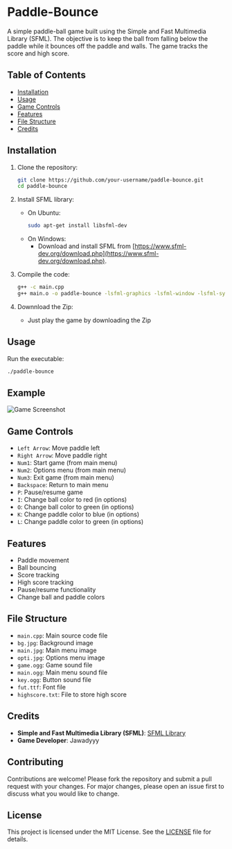 # Paddle-Bounce 

A simple paddle-ball game built using the Simple and Fast Multimedia Library (SFML). The objective is to keep the ball from falling below the paddle while it bounces off the paddle and walls. The game tracks the score and high score.

## Table of Contents

- [Installation](#installation)
- [Usage](#usage)
- [Game Controls](#game-controls)
- [Features](#features)
- [File Structure](#file-structure)
- [Credits](#credits)

## Installation

1. Clone the repository:
    ```sh
    git clone https://github.com/your-username/paddle-bounce.git
    cd paddle-bounce
    ```
2. Install SFML library:
    - On Ubuntu:
        ```sh
        sudo apt-get install libsfml-dev
        ```
    - On Windows:
        - Download and install SFML from [https://www.sfml-dev.org/download.php](https://www.sfml-dev.org/download.php).

3. Compile the code:
    ```sh
    g++ -c main.cpp
    g++ main.o -o paddle-bounce -lsfml-graphics -lsfml-window -lsfml-system -lsfml-audio
    ```
  
4. Downnload the Zip:
    - Just play the game by downloading the Zip

## Usage

Run the executable:
```sh
./paddle-bounce
```

## Example
![Game Screenshot](https://imgur.com/a/m5KUS1i)

## Game Controls

- `Left Arrow`: Move paddle left
- `Right Arrow`: Move paddle right
- `Num1`: Start game (from main menu)
- `Num2`: Options menu (from main menu)
- `Num3`: Exit game (from main menu)
- `Backspace`: Return to main menu
- `P`: Pause/resume game
- `I`: Change ball color to red (in options)
- `O`: Change ball color to green (in options)
- `K`: Change paddle color to blue (in options)
- `L`: Change paddle color to green (in options)

## Features

- Paddle movement
- Ball bouncing
- Score tracking
- High score tracking
- Pause/resume functionality
- Change ball and paddle colors

## File Structure

- `main.cpp`: Main source code file
- `bg.jpg`: Background image
- `main.jpg`: Main menu image
- `opti.jpg`: Options menu image
- `game.ogg`: Game sound file
- `main.ogg`: Main menu sound file
- `key.ogg`: Button sound file
- `fut.ttf`: Font file
- `highscore.txt`: File to store high score

## Credits

- **Simple and Fast Multimedia Library (SFML)**: [SFML Library](https://www.sfml-dev.org/)
- **Game Developer**: Jawadyyy


## Contributing

Contributions are welcome! Please fork the repository and submit a pull request with your changes. For major changes, please open an issue first to discuss what you would like to change.

## License

This project is licensed under the MIT License. See the [LICENSE](LICENSE) file for details.

